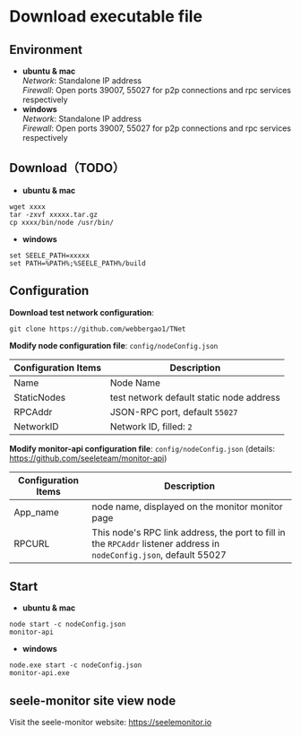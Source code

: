 # Download executable file

## Environment
- **ubuntu & mac**  
*Network*: Standalone IP address  
*Firewall*: Open ports 39007, 55027 for p2p connections and rpc services respectively  
- **windows**  
*Network*: Standalone IP address  
*Firewall*: Open ports 39007, 55027 for p2p connections and rpc services respectively  

## Download（TODO）
- **ubuntu & mac**
```
wget xxxx
tar -zxvf xxxxx.tar.gz
cp xxxx/bin/node /usr/bin/
```
- **windows**
```
set SEELE_PATH=xxxxx
set PATH=%PATH%;%SEELE_PATH%/build
```

## Configuration

**Download test network configuration**:
```
git clone https://github.com/webbergao1/TNet
```
**Modify node configuration file**: `config/nodeConfig.json`

| Configuration Items | Description |
| ----------- | --------- |
| Name | Node Name |
| StaticNodes | test network default static node address |
| RPCAddr | JSON-RPC port, default `55027` |
| NetworkID | Network ID, filled: `2` |

**Modify monitor-api configuration file**: `config/nodeConfig.json` (details: https://github.com/seeleteam/monitor-api)


| Configuration Items | Description |
| ----------- | --------- |
| App_name | node name, displayed on the monitor monitor page |
| RPCURL | This node's RPC link address, the port to fill in the `RPCAddr` listener address in `nodeConfig.json`, default 55027

## Start 
- **ubuntu & mac**
```
node start -c nodeConfig.json
monitor-api
```
- **windows**
```
node.exe start -c nodeConfig.json
monitor-api.exe
```

## seele-monitor site view node
Visit the seele-monitor website: https://seelemonitor.io